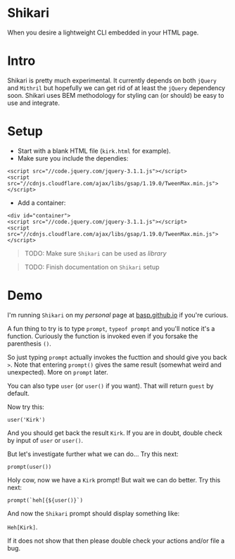 # Shikari
When you desire a lightweight CLI embedded in your HTML page.

# Intro
Shikari is pretty much experimental. It currently depends on both 
`jQuery` and `Mithril` but hopefully we can get rid of at least the 
`jQuery` dependency soon. Shikari uses BEM methodology for styling
can (or should) be easy to use and integrate.

# Setup
* Start with a blank HTML file (`kirk.html` for example).
* Make sure you include the dependies: 
```
<script src="//code.jquery.com/jquery-3.1.1.js"></script>
<script src="//cdnjs.cloudflare.com/ajax/libs/gsap/1.19.0/TweenMax.min.js"></script>
```

* Add a container:
```
<div id="container">
<script src="//code.jquery.com/jquery-3.1.1.js"></script>
<script src="//cdnjs.cloudflare.com/ajax/libs/gsap/1.19.0/TweenMax.min.js"></script>
```

> TODO: Make sure `Shikari` can be used as *library*

> TODO: Finish documentation on `Shikari` setup 

# Demo
I'm running `Shikari` on my *personal* page at [basp.github.io](https://basp.github.io) if you're curious.

A fun thing to try is to type `prompt`, `typeof prompt` and you'll notice it's a function. Curiously
the function is invoked even if you forsake the parenthesis `()`. 

So just typing `prompt` actually invokes the fucttion and should give you back `>`. Note that entering 
`prompt()` gives the same result (somewhat weird and unexpected). More on `prompt` later.

You can also type `user` (or `user()` if you want). That will return `guest` by default.

Now try this:

    user('Kirk')

And you should get back the result `Kirk`. If you are in doubt, double check by input of `user`
or `user()`.

But let's investigate further what we can do... Try this next:

    prompt(user())

Holy cow, now we have a `Kirk` prompt! But wait we can do better. Try this next:

    prompt(`heh[{${user()}`)

And now the `Shikari` prompt should display something like: 

`Heh[Kirk]`. 

If it does not show that then please double check your actions and/or file a bug.
